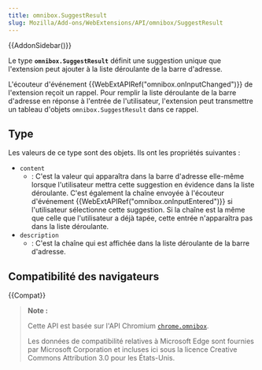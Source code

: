 ```yaml
---
title: omnibox.SuggestResult
slug: Mozilla/Add-ons/WebExtensions/API/omnibox/SuggestResult
---
```


{{AddonSidebar()}}

Le type **`omnibox.SuggestResult`** définit une suggestion unique que l'extension peut ajouter à la liste déroulante de la barre d'adresse.

L'écouteur d'événement {{WebExtAPIRef("omnibox.onInputChanged")}} de l'extension reçoit un rappel. Pour remplir la liste déroulante de la barre d'adresse en réponse à l'entrée de l'utilisateur, l'extension peut transmettre un tableau d'objets `omnibox.SuggestResult` dans ce rappel.

## Type

Les valeurs de ce type sont des objets. Ils ont les propriétés suivantes :

- `content`
  - : C'est la valeur qui apparaîtra dans la barre d'adresse elle-même lorsque l'utilisateur mettra cette suggestion en évidence dans la liste déroulante. C'est également la chaîne envoyée à l'écouteur d'événement {{WebExtAPIRef("omnibox.onInputEntered")}} si l'utilisateur sélectionne cette suggestion. Si la chaîne est la même que celle que l'utilisateur a déjà tapée, cette entrée n'apparaîtra pas dans la liste déroulante.
- `description`
  - : C'est la chaîne qui est affichée dans la liste déroulante de la barre d'adresse.

## Compatibilité des navigateurs

{{Compat}}

> **Note :**
>
> Cette API est basée sur l'API Chromium [`chrome.omnibox`](https://developer.chrome.com/extensions/omnibox).
>
> Les données de compatibilité relatives à Microsoft Edge sont fournies par Microsoft Corporation et incluses ici sous la licence Creative Commons Attribution 3.0 pour les États-Unis.
